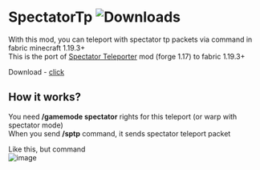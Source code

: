 # SpectatorTp ![Downloads](https://img.shields.io/github/downloads/FurnyGo/SpectatorTp/total?color=red&logo=github&style=for-the-badge)  
With this mod, you can teleport with spectator tp packets via command in fabric minecraft 1.19.3+  
This is the port of [Spectator Teleporter](https://www.curseforge.com/minecraft/mc-mods/gm3-teleporter) mod (forge 1.17) to fabric 1.19.3+  
  
Download - [click](https://github.com/FurnyGo/SpectatorTp/releases/download/v1.2/sptp-1.2.jar)
## How it works?
You need **/gamemode spectator** rights for this teleport (or warp with spectator mode)  
When you send **/sptp** command, it sends spectator teleport packet  
  
Like this, but command  
![image](https://user-images.githubusercontent.com/68079109/224439169-9d280e26-ea4d-4897-85d4-bdbdf303831d.png)  
